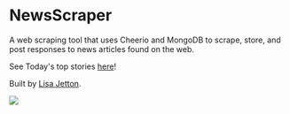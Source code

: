 # NewsScraper
A web scraping tool that uses Cheerio and MongoDB to scrape, store, and post responses to news articles found on the web.

See Today's top stories [here](https://blooming-river-32466.herokuapp.com/)!

Built by [Lisa Jetton](https://github.com/JettTech/).

![](https://media.giphy.com/media/2uRXbYiayfKP6/giphy.gif)


